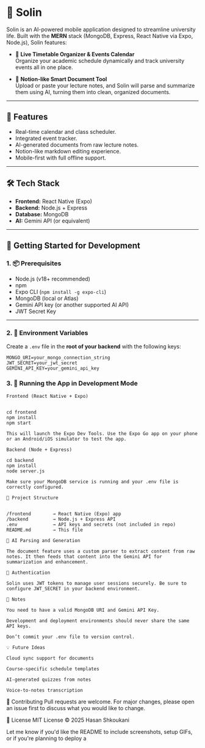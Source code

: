 # 📱 Solin

Solin is an AI-powered mobile application designed to streamline university life. Built with the **MERN** stack (MongoDB, Express, React Native via Expo, Node.js), Solin features:

- 📅 **Live Timetable Organizer & Events Calendar**  
  Organize your academic schedule dynamically and track university events all in one place.

- 🧠 **Notion-like Smart Document Tool**  
  Upload or paste your lecture notes, and Solin will parse and summarize them using AI, turning them into clean, organized documents.

---

## 🚀 Features

- Real-time calendar and class scheduler.
- Integrated event tracker.
- AI-generated documents from raw lecture notes.
- Notion-like markdown editing experience.
- Mobile-first with full offline support.

---

## 🛠 Tech Stack

- **Frontend:** React Native (Expo)
- **Backend:** Node.js + Express
- **Database:** MongoDB
- **AI:** Gemini API (or equivalent)

---

## 🧪 Getting Started for Development

### 1. 📦 Prerequisites

- Node.js (v18+ recommended)
- npm
- Expo CLI (`npm install -g expo-cli`)
- MongoDB (local or Atlas)
- Gemini API key (or another supported AI API)
- JWT Secret Key

---

### 2. 🔑 Environment Variables

Create a `.env` file in the **root of your backend** with the following keys:

```env
MONGO_URI=your_mongo_connection_string
JWT_SECRET=your_jwt_secret
GEMINI_API_KEY=your_gemini_api_key
```

### 3. 📱 Running the App in Development Mode
```
Frontend (React Native + Expo)


cd frontend
npm install
npm start

This will launch the Expo Dev Tools. Use the Expo Go app on your phone or an Android/iOS simulator to test the app.

Backend (Node + Express)

cd backend
npm install
node server.js

Make sure your MongoDB service is running and your .env file is correctly configured.

📁 Project Structure


/frontend        → React Native (Expo) app
/backend         → Node.js + Express API
.env             → API keys and secrets (not included in repo)
README.md        → This file

🧠 AI Parsing and Generation

The document feature uses a custom parser to extract content from raw notes. It then feeds that content into the Gemini API for summarization and enhancement.

🔐 Authentication

Solin uses JWT tokens to manage user sessions securely. Be sure to configure JWT_SECRET in your backend environment.

📌 Notes

You need to have a valid MongoDB URI and Gemini API Key.

Development and deployment environments should never share the same API keys.

Don’t commit your .env file to version control.

💡 Future Ideas

Cloud sync support for documents

Course-specific schedule templates

AI-generated quizzes from notes

Voice-to-notes transcription
```


🤝 Contributing
Pull requests are welcome. For major changes, please open an issue first to discuss what you would like to change.

📜 License
MIT License © 2025 Hasan Shkoukani

Let me know if you'd like the README to include screenshots, setup GIFs, or if you're planning to deploy a
